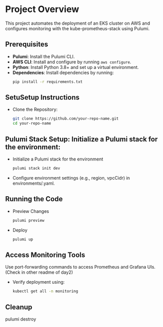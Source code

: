 # **Project Overview**
This project automates the deployment of an EKS cluster on AWS and configures monitoring with the kube-prometheus-stack using Pulumi.

## Prerequisites

- **Pulumi**: Install the Pulumi CLI.
- **AWS CLI**: Install and configure by running `aws configure`.
- **Python**: Install Python 3.8+ and set up a virtual environment.
- **Dependencies**: Install dependencies by running:
  ```bash
  pip install -r requirements.txt

## SetuSetup Instructions
* Clone the Repository:
    ```bash
  git clone https://github.com/your-repo-name.git
  cd your-repo-name

## Pulumi Stack Setup: Initialize a Pulumi stack for the environment:
* Initialize a Pulumi stack for the environment
    ```bash
  pulumi stack init dev

* Configure environment settings (e.g., region, vpcCidr) in environments/<environment>.yaml.

## Running the Code
* Preview Changes
    ```bash
    pulumi preview

* Deploy
    ```bash
    pulumi up

## Access Monitoring Tools

Use port-forwarding commands to access Prometheus and Grafana UIs. (Check in other readme of day2)

* Verify deployment using:
    ```bash
    kubectl get all -n monitoring

## Cleanup 
pulumi destroy



